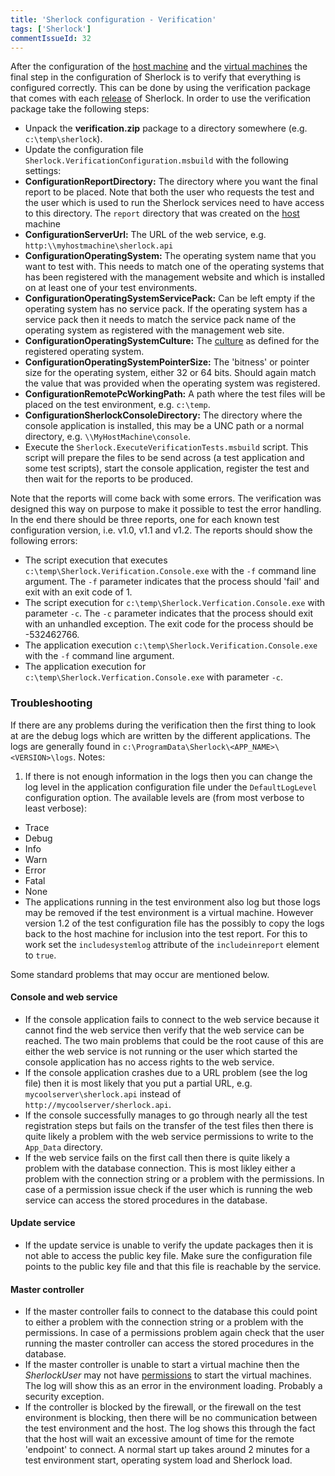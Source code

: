 ```yaml
---
title: 'Sherlock configuration - Verification'
tags: ['Sherlock']
commentIssueId: 32 
---
```


After the configuration of the [host machine](/posts/2013-12-10_Setting-up-Sherlock-serverside.html) and the [virtual machines](/posts/2013-12-11_Setting-up-Sherlock-virtualmachines.html) the final step in the configuration of Sherlock is to verify that everything is configured correctly. This can be done by using the verification package that comes with each [release](https://github.com/pvandervelde/Sherlock/releases) of Sherlock. In order to use the verification package take the following steps:

* Unpack the **verification.zip** package to a directory somewhere (e.g. `c:\temp\sherlock`).
* Update the configuration file `Sherlock.VerificationConfiguration.msbuild` with the following settings:
 * **ConfigurationReportDirectory:** The directory where you want the final report to be placed. Note that both the user who requests the test and the user which is used to run the Sherlock services need to have access to this directory. The `report` directory that was created on the [host](/posts/2013-12-10_Setting-up-Sherlock-serverside.html) machine
 * **ConfigurationServerUrl:** The URL of the web service, e.g. `http:\\myhostmachine\sherlock.api`
 * **ConfigurationOperatingSystem:** The operating system name that you want to test with. This needs to match one of the operating systems that has been registered with the management website and which is installed on at least one of your test environments.
 * **ConfigurationOperatingSystemServicePack:** Can be left empty if the operating system has no service pack. If the operating system has a service pack then it needs to match the service pack name of the operating system as registered with the management web site.
 * **ConfigurationOperatingSystemCulture:** The [culture](http://en.wikipedia.org/wiki/IETF_language_tag) as defined for the registered operating system.
 * **ConfigurationOperatingSystemPointerSize:** The 'bitness' or pointer size for the operating system, either 32 or 64 bits. Should again match the value that was provided when the operating system was registered.
 * **ConfigurationRemotePcWorkingPath:** A path where the test files will be placed on the test environment, e.g. `c:\temp`.
 * **ConfigurationSherlockConsoleDirectory:** The directory where the console application is installed, this may be a UNC path or a normal directory, e.g. `\\MyHostMachine\console`.
* Execute the `Sherlock.ExecuteVerificationTests.msbuild` script. This script will prepare the files to be send across (a test application and some test scripts), start the console application, register the test and then wait for the reports to be produced. 

Note that the reports will come back with some errors. The verification was designed this way on purpose to make it possible to test the error handling. In the end there should be three reports, one for each known test configuration version, i.e. v1.0, v1.1 and v1.2. The reports should show the following errors:

 * The script execution that executes `c:\temp\Sherlock.Verification.Console.exe` with the `-f` command line argument. The `-f` parameter indicates that the process should 'fail' and exit with an exit code of 1.
 * The script execution for `c:\temp\Sherlock.Verfication.Console.exe` with parameter `-c`. The `-c` parameter indicates that the process should exit with an unhandled exception. The exit code for the process should be -532462766.
 * The application execution `c:\temp\Sherlock.Verification.Console.exe` with the `-f` command line argument. 
 * The application execution for `c:\temp\Sherlock.Verfication.Console.exe` with parameter `-c`. 


### Troubleshooting
If there are any problems during the verification then the first thing to look at are the debug logs which are written by the different applications. The logs are generally found in `c:\ProgramData\Sherlock\<APP_NAME>\<VERSION>\logs`. Notes:

1. If there is not enough information in the logs then you can change the log level in the application configuration file under the `DefaultLogLevel` configuration option. The available levels are (from most verbose to least verbose):
 * Trace 
 * Debug
 * Info
 * Warn
 * Error
 * Fatal
 * None
* The applications running in the test environment also log but those logs may be removed if the test environment is a virtual machine. However version 1.2 of the test configuration file has the possibly to copy the logs back to the host machine for inclusion into the test report. For this to work set the `includesystemlog` attribute of the `includeinreport` element to `true`.

Some standard problems that may occur are mentioned below.

#### Console and web service
* If the console application fails to connect to the web service because it cannot find the web service then verify that the web service can be reached. The two main problems that could be the root cause of this are either the web service is not running or the user which started the console application has no access rights to the web service.
* If the console application crashes due to a URL problem (see the log file) then it is most likely that you put a partial URL, e.g. `mycoolserver\sherlock.api` instead of `http://mycoolserver/sherlock.api`.
* If the console successfully manages to go through nearly all the test registration steps but fails on the transfer of the test files then there is quite likely a problem with the web service permissions to write to the `App_Data` directory.
* If the web service fails on the first call then there is quite likely a problem with the database connection. This is most likley either a problem with the connection string or a problem with the permissions. In case of a permission issue check if the user which is running the web service can access the stored procedures in the database.

#### Update service
* If the update service is unable to verify the update packages then it is not able to access the public key file. Make sure the configuration file points to the public key file and that this file is reachable by the service.

#### Master controller
* If the master controller fails to connect to the database this could point to either a problem with the connection string or a problem with the permissions. In case of a permissions problem again check that the user running the master controller can access the stored procedures in the database.
* If the master controller is unable to start a virtual machine then the *SherlockUser* may not have [permissions](http://blogs.msdn.com/b/virtual_pc_guy/archive/2008/01/17/allowing-non-administrators-to-control-hyper-v.aspx) to start the virtual machines. The log will show this as an error in the environment loading. Probably a security exception.
* If the controller is blocked by the firewall, or the firewall on the test environment is blocking, then there will be no communication between the test environment and the host. The log shows this through the fact that the host will wait an excessive amount of time for the remote 'endpoint' to connect. A normal start up takes around 2 minutes for a test environment start, operating system load and Sherlock load.